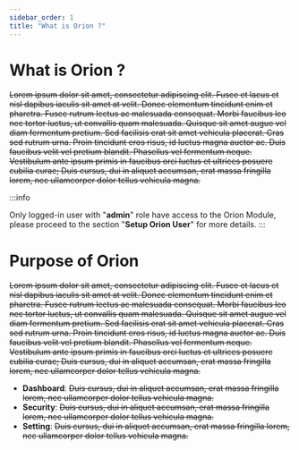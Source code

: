 ```yaml
---
sidebar_order: 1
title: "What is Orion ?"
---
```




# What is Orion ?

~~Lorem ipsum dolor sit amet, consectetur adipiscing elit. Fusce et lacus et nisl dapibus iaculis sit amet at velit. Donec elementum tincidunt enim et pharetra. Fusce rutrum lectus ac malesuada consequat. Morbi faucibus leo nec tortor luctus, ut convallis quam malesuada. Quisque sit amet augue vel diam fermentum pretium. Sed facilisis erat sit amet vehicula placerat. Cras sed rutrum urna. Proin tincidunt eros risus, id luctus magna auctor ac. Duis faucibus velit vel pretium blandit. Phasellus vel fermentum neque. Vestibulum ante ipsum primis in faucibus orci luctus et ultrices posuere cubilia curae; Duis cursus, dui in aliquet accumsan, erat massa fringilla lorem, nec ullamcorper dolor tellus vehicula magna.~~



:::info

Only logged-in user with "**admin**" role have access to the Orion Module,
please proceed to the section "**Setup Orion User**" for more details.
:::



# Purpose of Orion

~~Lorem ipsum dolor sit amet, consectetur adipiscing elit. Fusce et lacus et nisl dapibus iaculis sit amet at velit. Donec elementum tincidunt enim et pharetra. Fusce rutrum lectus ac malesuada consequat. Morbi faucibus leo nec tortor luctus, ut convallis quam malesuada. Quisque sit amet augue vel diam fermentum pretium. Sed facilisis erat sit amet vehicula placerat. Cras sed rutrum urna. Proin tincidunt eros risus, id luctus magna auctor ac. Duis faucibus velit vel pretium blandit. Phasellus vel fermentum neque. Vestibulum ante ipsum primis in faucibus orci luctus et ultrices posuere cubilia curae; Duis cursus, dui in aliquet accumsan, erat massa fringilla lorem, nec ullamcorper dolor tellus vehicula magna.~~

-   **Dashboard**: ~~Duis cursus, dui in aliquet accumsan, erat massa fringilla lorem, nec ullamcorper dolor tellus vehicula magna.~~
-   **Security**: ~~Duis cursus, dui in aliquet accumsan, erat massa fringilla lorem, nec ullamcorper dolor tellus vehicula magna.~~
-   **Setting**: ~~Duis cursus, dui in aliquet accumsan, erat massa fringilla lorem, nec ullamcorper dolor tellus vehicula magna.~~









